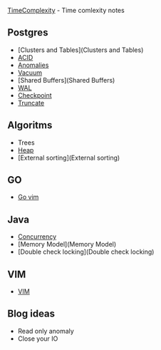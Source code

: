 [TimeComplexity](TimeComplexity) - Time comlexity notes

## Postgres
* [Clusters and Tables](Clusters and Tables)
* [ACID](ACID)
* [Anomalies](Anomalies)
* [Vacuum](Vacuum)
* [Shared Buffers](Shared Buffers)
* [WAL](WAL)
* [Checkpoint](Checkpoint)
* [Truncate](Truncate)


## Algoritms

* Trees
* [Heap](Heap) 
* [External sorting](External sorting)

## GO

* [Go vim](Go-vim)

## Java

* [Concurrency](Concurrency)
* [Memory Model](Memory Model)
* [Double check locking](Double check locking)


## VIM

* [VIM](VIM)

## Blog ideas

* Read only anomaly
* Close your IO
